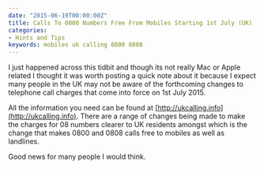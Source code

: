 ```yaml
---
date: "2015-06-19T00:00:00Z"
title: Calls To 0800 Numbers Free From Mobiles Starting 1st July (UK)
categories:
- Hints and Tips
keywords: mobiles uk calling 0800 0808
---
```

I just happened across this tidbit and though its not really Mac or Apple related I thought it was worth posting a quick note about it because I expect many people in the UK may not be aware of the forthcoming changes to telephone call charges that come into force on 1st July 2015.

All the information you need can be found at 
[http://ukcalling.info](http://ukcalling.info). There are a range of changes being made to make the charges for 08 numbers clearer to UK residents amongst which is the change that makes 0800 and 0808 calls free to mobiles as well as landlines.

Good news for many people I would think.